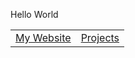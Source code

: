 Hello World
<table>
  <tr>
    <td><a href="https://teaguehannam.com">My Website</a></td>
    <td><a href="https://teaguehannam.com/projects">Projects</a></td>
  </tr>
</table>
